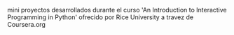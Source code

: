 mini proyectos desarrollados durante el curso 'An Introduction to Interactive Programming in Python' ofrecido por Rice University a travez de Coursera.org
